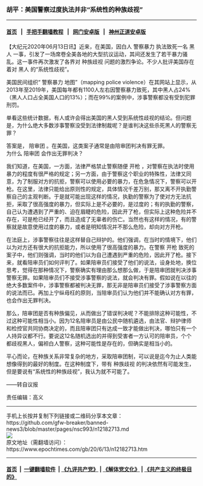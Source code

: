 ### 胡平：美国警察过度执法并非“系统性的种族歧视”
------------------------

#### [首页](https://github.com/gfw-breaker/banned-news3/blob/master/README.md) &nbsp;&nbsp;|&nbsp;&nbsp; [手把手翻墙教程](https://github.com/gfw-breaker/guides/wiki) &nbsp;&nbsp;|&nbsp;&nbsp; [网门安卓版](https://github.com/oGate2/oGate) &nbsp;&nbsp;|&nbsp;&nbsp; [神州正道安卓版](https://github.com/SzzdOgate/update) 



<div><p>
 【大纪元2020年06月13日讯】近来，在美国，因白人
 <ok href="https://www.epochtimes.com/gb/tag/%E8%AD%A6%E5%AF%9F%E6%9A%B4%E5%8A%9B.html">
  警察暴力
 </ok>
 执法致死一名
 <ok href="https://www.epochtimes.com/gb/tag/%E9%BB%91%E4%BA%BA.html">
  黑人
 </ok>
 一事，引发了一场席卷全美各地的大型抗议运动，其间还发生了若干暴力骚乱。这一事件再次激发了各界对
 <ok href="https://www.epochtimes.com/gb/tag/%E7%A7%8D%E6%97%8F%E6%AD%A7%E8%A7%86.html">
  种族歧视
 </ok>
 问题的激烈争论。不少人批评美国存在着对
 <ok href="https://www.epochtimes.com/gb/tag/%E9%BB%91%E4%BA%BA.html">
  黑人
 </ok>
 的“系统性歧视”。
</p>
<p>
 美国民间组织“
 <ok href="https://www.epochtimes.com/gb/tag/%E8%AD%A6%E5%AF%9F%E6%9A%B4%E5%8A%9B.html">
  警察暴力
 </ok>
 地图”（mapping police violence）在其网站上显示，从2013年至2019年，美国每年都有1100人左右因警察暴力致死，其中黑人占24%（黑人人口占全美国人口的13%）；而在99%的案例中，涉事警察都没有受到犯罪刑罚。
</p>
<p>
 单看这些统计数据，有人或许会得出美国的黑人受到系统性歧视的结论。但问题是，为什么绝大多数涉事警察没受到法律制裁呢？是谁判决这些杀死黑人的警察无罪？
</p>
<p>
 答案是，
 <ok href="https://www.epochtimes.com/gb/tag/%E9%99%AA%E5%AE%A1%E5%9B%A2.html">
  陪审团
 </ok>
 。在美国，这类案子通常是由陪审团判决有罪无罪。
 <br/>
 为什么
 <ok href="https://www.epochtimes.com/gb/tag/%E9%99%AA%E5%AE%A1%E5%9B%A2.html">
  陪审团
 </ok>
 会作出无罪判决？
</p>
<p>
 我们知道，在美国，一方面，法律严格禁止警察随便
 <ok href="https://www.epochtimes.com/gb/tag/%E5%BC%80%E6%9E%AA.html">
  开枪
 </ok>
 ，对警察在执法时使用暴力的程度有很严格的规定；另一方面，由于警察这个职业的特殊性，法律又同意，为了制服对方的抗拒，警察可以使用必要的暴力，在危急情况下，警察可以开枪。在这里，法律只能给出原则性的规定，具体情况千差万别，那又离不开执勤警察自己的主观判断。于是就可能出现这样的情况，执勤的警察为了使对方无法抗拒，采取了很高强度的暴力，但实际上是不必要的，是过度的；有的执勤的警察，自己认为遭遇到了严重的、迫在眉睫的危险，因此开了枪，但实际上这种危险并不存在，可是枪已经开了，而且造成了无辜者的伤亡。当然也有这样的情况，有的警察就是故意使用过度的暴力，或者是明知情况并不那么危险，却向对方开枪。
</p>
<p>
 在法庭上，涉事警察往往是这样替自己辩护的。他们强调，在当时的情境下，他们以为对方还有很大的抗拒能力，所以使用了很高强度的暴力。在警察
 <ok href="https://www.epochtimes.com/gb/tag/%E5%BC%80%E6%9E%AA.html">
  开枪
 </ok>
 致死的案子中，他们则强调，当时的他们以为自己遭遇到严重的危险，因此开了枪。接下来，就看陪审员们如何评判了。如果陪审员们接受了他们的说法，设身处地，换位思考，觉得在那种情况下，警察确实有理由那么想那么做，于是陪审团就判决涉事警察无罪。如果陪审员们不接受涉事警察的说法，就会判决有罪。假如说在以往的绝大多数案件中，涉事警察都被判决无罪，那无非是陪审员们接受了涉事警察方面的说法而已。再加上宁纵毋枉的原则，当陪审员们认为他们并不能确认对方有罪，也会作出无罪判决。
</p>
<p>
 那么，陪审团是否有种族偏见，从而做出了错误判决呢？不能排除这种可能性，不过这种可能性相当小。因为12名陪审员是由公民中随机遴选，由法官、辩护律师和检控官共同协商决定的，而且陪审团只有达成一致才能做出判决，哪怕只有一个人持异议都不行。要说这12名随机选出的并得到受害者一方认可的陪审员，个个都歧视黑人，偏袒白人警察，这种可能性是存在的，但确实是相当小的。
</p>
<p>
 平心而论，在种族关系非常复杂的地方，采取陪审团制，可以说是迄今为止人类能想像得到的最好的制度。在这种制度下，带有
 <ok href="https://www.epochtimes.com/gb/tag/%E7%A7%8D%E6%97%8F%E6%AD%A7%E8%A7%86.html">
  种族歧视
 </ok>
 的判决依然有可能发生，但是要说有“系统性的种族歧视”，我认为就不可能了。
</p>
<p>
 ——转自议报
</p>
<p>
 责任编辑：高义
</p>
</div>
<hr/>
手机上长按并复制下列链接或二维码分享本文章：<br/>
https://github.com/gfw-breaker/banned-news3/blob/master/pages/nsc993/n12182713.md <br/>
<a href='https://github.com/gfw-breaker/banned-news3/blob/master/pages/nsc993/n12182713.md'><img src='https://github.com/gfw-breaker/banned-news3/blob/master/pages/nsc993/n12182713.md.png'/></a> <br/>
原文地址（需翻墙访问）：https://www.epochtimes.com/gb/20/6/13/n12182713.htm


------------------------
#### [首页](https://github.com/gfw-breaker/banned-news3/blob/master/README.md) &nbsp;|&nbsp; [一键翻墙软件](https://github.com/gfw-breaker/nogfw/blob/master/README.md) &nbsp;| [《九评共产党》](https://github.com/gfw-breaker/9ping.md/blob/master/README.md#九评之一评共产党是什么) | [《解体党文化》](https://github.com/gfw-breaker/jtdwh.md/blob/master/README.md) | [《共产主义的终极目的》](https://github.com/gfw-breaker/gczydzjmd.md/blob/master/README.md)


<img src='http://gfw-breaker.win/banned-news3/pages/nsc993/n12182713.md' width='0px' height='0px'/>